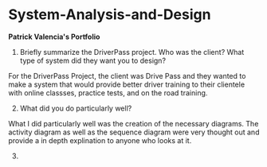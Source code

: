 # System-Analysis-and-Design
**Patrick Valencia's Portfolio**

1) Briefly summarize the DriverPass project. Who was the client? What type of system did they want you to design?

For the DriverPass Project, the client was Drive Pass and they wanted to make a system that would provide better driver training to their clientele with online classses, practice tests, and on the road training. 

2) What did you do particularly well?

What I did particularly well was the creation of the necessary diagrams. The activity diagram as well as the sequence diagram were very thought out and provide a in depth explination to anyone who looks at it.

3)
